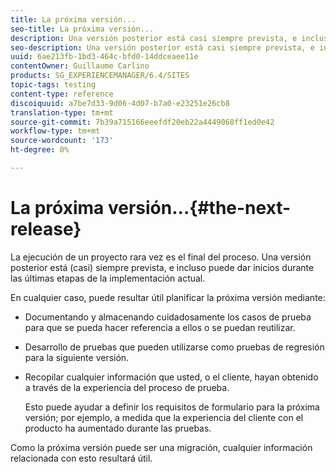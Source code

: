 ```yaml
---
title: La próxima versión...
seo-title: La próxima versión...
description: Una versión posterior está casi siempre prevista, e incluso puede dar inicios durante las etapas finales de la implementación actual
seo-description: Una versión posterior está casi siempre prevista, e incluso puede dar inicios durante las etapas finales de la implementación actual
uuid: 6ae213fb-1bd3-464c-bfd0-14ddceaee11e
contentOwner: Guillaume Carlino
products: SG_EXPERIENCEMANAGER/6.4/SITES
topic-tags: testing
content-type: reference
discoiquuid: a7be7d33-9d06-4d07-b7a0-e23251e26cb8
translation-type: tm+mt
source-git-commit: 7b39a715166eeefdf20eb22a4449068ff1ed0e42
workflow-type: tm+mt
source-wordcount: '173'
ht-degree: 0%

---
```



# La próxima versión...{#the-next-release}

La ejecución de un proyecto rara vez es el final del proceso. Una versión posterior está (casi) siempre prevista, e incluso puede dar inicios durante las últimas etapas de la implementación actual.

En cualquier caso, puede resultar útil planificar la próxima versión mediante:

* Documentando y almacenando cuidadosamente los casos de prueba para que se pueda hacer referencia a ellos o se puedan reutilizar.
* Desarrollo de pruebas que pueden utilizarse como pruebas de regresión para la siguiente versión.
* Recopilar cualquier información que usted, o el cliente, hayan obtenido a través de la experiencia del proceso de prueba.

   Esto puede ayudar a definir los requisitos de formulario para la próxima versión; por ejemplo, a medida que la experiencia del cliente con el producto ha aumentado durante las pruebas.

Como la próxima versión puede ser una migración, cualquier información relacionada con esto resultará útil.
